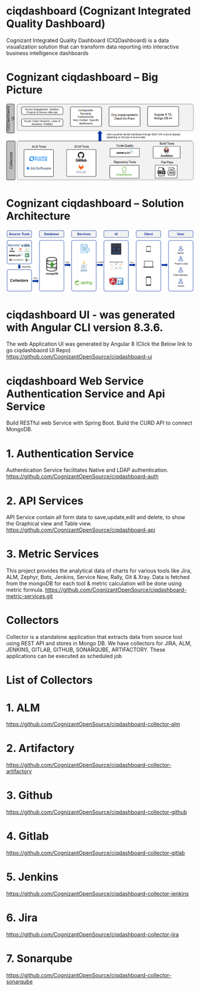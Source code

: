 # ciqdashboard (Cognizant Integrated Quality Dashboard)
Cognizant Integrated Quality Dashboard (CIQDashboard) is a data visualization solution that can transform data reporting into interactive business intelligence dashboards

# Cognizant ciqdashboard – Big Picture
![Alt text](https://github.com/CognizantOpenSource/ciqdashboard/blob/master/ciqdashboard_Big_Picture.png)

# Cognizant ciqdashboard – Solution Architecture
![Alt_text](https://github.com/CognizantOpenSource/ciqdashboard/blob/master/ciqdashboard_Solution_Architecture.png)

# ciqdashboard UI - was generated with Angular CLI version 8.3.6.
The web Application UI was generated by Angular 8 (Click the Below link to go ciqdashbaord UI Repo)
https://github.com/CognizantOpenSource/ciqdashboard-ui

# ciqdashboard Web Service Authentication Service and Api Service
  Build RESTful web Service with Spring Boot. Build the CURD API to connect MongoDB.
  
  # 1. Authentication Service 
  Authentication Service facilitates Native and LDAP authentication.
  https://github.com/CognizantOpenSource/ciqdashboard-auth
  
  
  # 2. API Services
  API Service contain all form data to save,update,edit and delete, to show the Graphical view and Table view. 
  https://github.com/CognizantOpenSource/ciqdashboard-api
  
  # 3. Metric Services
  This project provides the analytical data of charts for various tools like Jira, ALM, Zephyr, Bots, Jenkins, Service Now, Rally, Git & Xray. Data is fetched from the mongoDB for each tool & metric calculation will be done using metric formula. 
  https://github.com/CognizantOpenSource/ciqdashboard-metric-services.git
  
  # Collectors
 Collector is a standalone application that extracts data from source tool using REST API and stores in Mongo DB. We have collectors for JIRA, ALM, JENKINS, GITLAB, GITHUB, SONARQUBE, ARTIFACTORY. These applications can be executed as scheduled job 
  
  # List of Collectors
  
  # 1. ALM
  https://github.com/CognizantOpenSource/ciqdashboard-collector-alm
  
  # 2. Artifactory
  https://github.com/CognizantOpenSource/ciqdashboard-collector-artifactory
  
  # 3. Github
  https://github.com/CognizantOpenSource/ciqdashboard-collector-github
  
  # 4. Gitlab
  https://github.com/CognizantOpenSource/ciqdashboard-collector-gitlab
  
  # 5. Jenkins
  https://github.com/CognizantOpenSource/ciqdashboard-collector-jenkins
  
  # 6. Jira
  https://github.com/CognizantOpenSource/ciqdashboard-collector-jira
   
  # 7. Sonarqube
  https://github.com/CognizantOpenSource/ciqdashboard-collector-sonarqube
  

    



  


